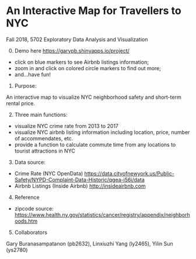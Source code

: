 # An Interactive Map for Travellers to NYC

Fall 2018, 5702 Exploratory Data Analysis and Visualization

0. Demo here https://garypb.shinyapps.io/project/
- click on blue markers to see Airbnb listings information; 
- zoom in and click on colored circle markers to find out more;
- and...have fun!



1. Purpose:

An interactive map to visualize NYC neighborhood safety and short-term rental price. 


2. Three main functions:
- visualize NYC crime rate from 2013 to 2017
- visualize NYC airbnb listing information including location, price, number of accommendates, etc.
- provide a function to calculate commute time from any locations to tourist attractions in NYC


3. Data source: 

- Crime Rate (NYC OpenData) https://data.cityofnewyork.us/Public-Safety/NYPD-Complaint-Data-Historic/qgea-i56i/data 
- Airbnb Listings (Inside Airbnb) http://insideairbnb.com

4. Reference
- zipcode source: https://www.health.ny.gov/statistics/cancer/registry/appendix/neighborhoods.htm

5. Collaborators

Gary Buranasampatanon (pb2632), Linxiuzhi Yang (ly2465), Yilin Sun (ys2780)
